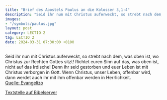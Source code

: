 ```yaml
---
title: "Brief des Apostels Paulus an die Kolosser 3,1-4"
description: "Seid ihr nun mit Christus auferweckt, so strebt nach dem, was oben ist, wo Christus zur Rechten Gottes sitzt! Richtet euren Sinn auf das, was oben ist, nicht auf das Irdische! Denn ihr seid gestorben und euer Leben ist mit Christus verborgen in Gott. Wenn Christus, unser Leben, o...."
images:
- "/symbols/paulus.jpg"
layout: post
category: LECTIO 2
tag: LECTIO 2
date: 2024-03-31 07:30:00 +0100
---
```

Seid ihr nun mit Christus auferweckt, so strebt nach dem, was oben ist, wo Christus zur Rechten Gottes sitzt!
Richtet euren Sinn auf das, was oben ist, nicht auf das Irdische!
Denn ihr seid gestorben und euer Leben ist mit Christus verborgen in Gott.
Wenn Christus, unser Leben, offenbar wird, dann werdet auch ihr mit ihm offenbar werden in Herrlichkeit.<!--more--><br>
[Quelle: Evangelizo](https://evangeliumtagfuertag.org/DE/gospel)

[Textstelle auf Bibelserver](https://www.bibleserver.com/EU/Kolosser3,1-4)
